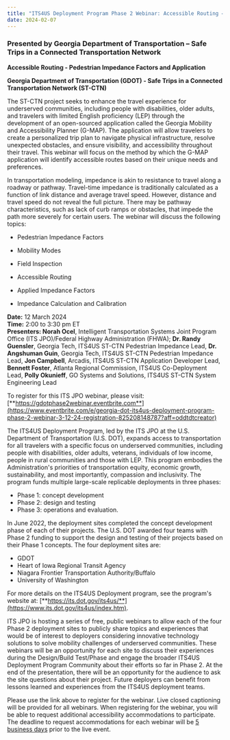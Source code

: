 ```yaml
---
title: "ITS4US Deployment Program Phase 2 Webinar: Accessible Routing – Pedestrian Impedance Factors and Application"
date: 2024-02-07
---
```


### Presented by Georgia Department of Transportation – Safe Trips in a Connected Transportation Network

**Accessible Routing - Pedestrian Impedance Factors and Application**

**Georgia Department of Transportation (GDOT) - Safe Trips in a Connected Transportation Network (ST-CTN)**

The ST-CTN project seeks to enhance the travel experience for underserved communities, including people with disabilities, older adults, and travelers with limited English proficiency (LEP) through the development of an open-sourced application called the Georgia Mobility and Accessibility Planner (G-MAP). The application will allow travelers to create a personalized trip plan to navigate physical infrastructure, resolve unexpected obstacles, and ensure visibility, and accessibility throughout their travel. This webinar will focus on the method by which the G-MAP application will identify accessible routes based on their unique needs and preferences.

In transportation modeling, impedance is akin to resistance to travel along a roadway or pathway. Travel-time impedance is traditionally calculated as a function of link distance and average travel speed. However, distance and travel speed do not reveal the full picture. There may be pathway characteristics, such as lack of curb ramps or obstacles, that impede the path more severely for certain users. The webinar will discuss the following topics:

-   Pedestrian Impedance Factors

-   Mobility Modes
-   Field Inspection

-   Accessible Routing

-   Applied Impedance Factors
-   Impedance Calculation and Calibration

**Date:** 12 March 2024  
**Time:** 2:00 to 3:30 pm ET  
**Presenters: Norah Ocel**, Intelligent Transportation Systems Joint Program Office (ITS JPO)/Federal Highway Administration (FHWA); **Dr. Randy Guensler**, Georgia Tech, ITS4US ST-CTN Pedestrian Impedance Lead, **Dr. Angshuman Guin**, Georgia Tech, ITS4US ST-CTN Pedestrian Impedance Lead, **Jon Campbell**, Arcadis, ITS4US ST-CTN Application Developer Lead, **Bennett Foster**, Atlanta Regional Commission, ITS4US Co-Deployment Lead, **Polly Okunieff**, GO Systems and Solutions, ITS4US ST-CTN System Engineering Lead  

To register for this ITS JPO webinar, please visit: [**https://gdotphase2webinar.eventbrite.com**](https://www.eventbrite.com/e/georgia-dot-its4us-deployment-program-phase-2-webinar-3-12-24-registration-825208148787?aff=oddtdtcreator)

The ITS4US Deployment Program, led by the ITS JPO at the U.S. Department of Transportation (U.S. DOT), expands access to transportation for all travelers with a specific focus on underserved communities, including people with disabilities, older adults, veterans, individuals of low income, people in rural communities and those with LEP. This program embodies the Administration's priorities of transportation equity, economic growth, sustainability, and most importantly, compassion and inclusivity. The program funds multiple large-scale replicable deployments in three phases:

-   Phase 1: concept development
-   Phase 2: design and testing
-   Phase 3: operations and evaluation.

In June 2022, the deployment sites completed the concept development phase of each of their projects. The U.S. DOT awarded four teams with Phase 2 funding to support the design and testing of their projects based on their Phase 1 concepts. The four deployment sites are:

-   GDOT
-   Heart of Iowa Regional Transit Agency
-   Niagara Frontier Transportation Authority/Buffalo
-   University of Washington

For more details on the ITS4US Deployment program, see the program's website at: [**https://its.dot.gov/its4us/**](https://www.its.dot.gov/its4us/index.htm).  

ITS JPO is hosting a series of free, public webinars to allow each of the four Phase 2 deployment sites to publicly share topics and experiences that would be of interest to deployers considering innovative technology solutions to solve mobility challenges of underserved communities. These webinars will be an opportunity for each site to discuss their experiences during the Design/Build Test/Phase and engage the broader ITS4US Deployment Program Community about their efforts so far in Phase 2. At the end of the presentation, there will be an opportunity for the audience to ask the site questions about their project. Future deployers can benefit from lessons learned and experiences from the ITS4US deployment teams.

Please use the link above to register for the webinar. Live closed captioning will be provided for all webinars. When registering for the webinar, you will be able to request additional accessibility accommodations to participate. The deadline to request accommodations for each webinar will be <u>5 business days</u> prior to the live event.


